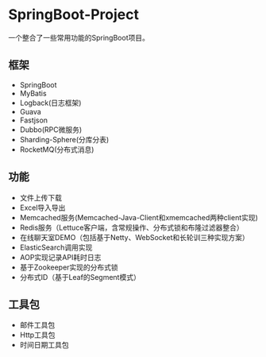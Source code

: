 # SpringBoot-Project

一个整合了一些常用功能的SpringBoot项目。

## 框架

- SpringBoot
- MyBatis
- Logback(日志框架)
- Guava
- Fastjson
- Dubbo(RPC微服务)
- Sharding-Sphere(分库分表)
- RocketMQ(分布式消息)

## 功能

- 文件上传下载
- Excel导入导出
- Memcached服务(Memcached-Java-Client和xmemcached两种client实现)
- Redis服务（Lettuce客户端，含常规操作、分布式锁和布隆过滤器整合）
- 在线聊天室DEMO（包括基于Netty、WebSocket和长轮训三种实现方案）
- ElasticSearch调用实现
- AOP实现记录API耗时日志
- 基于Zookeeper实现的分布式锁
- 分布式ID（基于Leaf的Segment模式）

## 工具包

- 邮件工具包
- Http工具包
- 时间日期工具包
